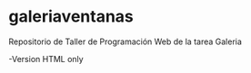# galeriaventanas
Repositorio de Taller de Programación Web de la tarea Galeria

-Version HTML only
